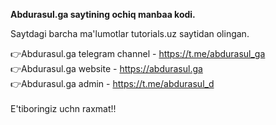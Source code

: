 <b>Abdurasul.ga saytining ochiq manbaa kodi.</b>

Saytdagi barcha ma'lumotlar tutorials.uz saytidan olingan.<br/>

👉Abdurasul.ga telegram channel - https://t.me/abdurasul_ga<br/>
👉Abdurasul.ga website - https://abdurasul.ga<br/>
👉Abdurasul.ga admin - https://t.me/abdurasul_d<br/>
<br/>
E'tiboringiz uchn raxmat!!
